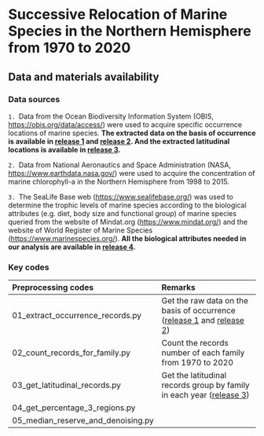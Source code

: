 # Successive Relocation of Marine Species in the Northern Hemisphere from 1970 to 2020
## Data and materials availability
### Data sources
`1. `Data from the Ocean Biodiversity Information System (OBIS, https://obis.org/data/access/) were used to acquire specific occurrence locations of marine species. **The extracted data on the basis of occurrence is available in [release 1](https://github.com/Casey-bit/marine_food_web_research/releases/tag/occurrence_record_1) and [release 2](https://github.com/Casey-bit/marine_food_web_research/releases/tag/occurrence_record_2). And the extracted latitudinal locations is available in [release 3](https://github.com/Casey-bit/marine_food_web_research/releases/tag/latitudinal_location).**

`2. `Data from National Aeronautics and Space Administration (NASA, https://www.earthdata.nasa.gov/) were used to acquire the concentration of marine chlorophyll-a in the Northern Hemisphere from 1998 to 2015.

`3. `The SeaLife Base web (https://www.sealifebase.org/) was used to determine the trophic levels of marine species according to the biological attributes (e.g. diet, body size and functional group) of marine species queried from the website of Mindat.org (https://www.mindat.org/) and the website of World Register of Marine Species (https://www.marinespecies.org/). **All the biological attributes needed in our analysis are available in [release 4](https://github.com/Casey-bit/marine_food_web_research/releases/tag/attributes).**
### Key codes
|Preprocessing codes|Remarks|
|:---|:---|
|01_extract_occurrence_records.py|Get the raw data on the basis of occurrence ([release 1](https://github.com/Casey-bit/marine_food_web_research/releases/tag/occurrence_record_1) and [release 2](https://github.com/Casey-bit/marine_food_web_research/releases/tag/occurrence_record_2))|
|02_count_records_for_family.py|Count the records number of each family from 1970 to 2020|
|03_get_latitudinal_records.py|Get the latitudinal records group by family in each year ([release 3](https://github.com/Casey-bit/marine_food_web_research/releases/tag/latitudinal_location))|
|04_get_percentage_3_regions.py||
|05_median_reserve_and_denoising.py||
